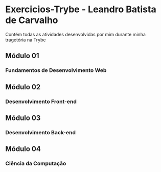 # Exercicios-Trybe - Leandro Batista de Carvalho
Contém todas as atividades desenvolvidas por mim durante minha tragetória na Trybe

## Módulo 01
### Fundamentos de Desenvolvimento Web

## Módulo 02
### Desenvolvimento Front-end

## Módulo 03
### Desenvolvimento Back-end

## Módulo 04
### Ciência da Computação
